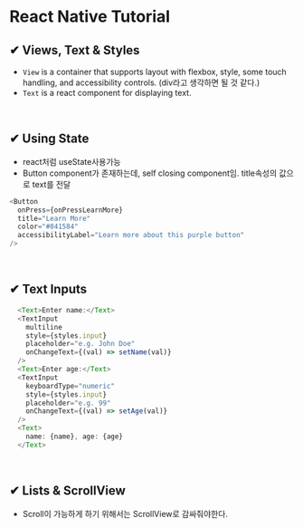 # React Native Tutorial

## ✔ Views, Text & Styles

- `View` is a container that supports layout with flexbox, style, some touch handling, and accessibility controls. (div라고 생각하면 될 것 같다.)
- `Text` is a react component for displaying text.

<br/>

## ✔ Using State

- react처럼 useState사용가능
- Button component가 존재하는데, self closing component임. title속성의 값으로 text를 전달

```js
<Button
  onPress={onPressLearnMore}
  title="Learn More"
  color="#841584"
  accessibilityLabel="Learn more about this purple button"
/>
```

<br/>

## ✔ Text Inputs

```js
  <Text>Enter name:</Text>
  <TextInput
    multiline
    style={styles.input}
    placeholder="e.g. John Doe"
    onChangeText={(val) => setName(val)}
  />
  <Text>Enter age:</Text>
  <TextInput
    keyboardType="numeric"
    style={styles.input}
    placeholder="e.g. 99"
    onChangeText={(val) => setAge(val)}
  />
  <Text>
    name: {name}, age: {age}
  </Text>
```

<br/>

## ✔ Lists & ScrollView

- Scroll이 가능하게 하기 위해서는 ScrollView로 감싸줘야한다.

<br/>
